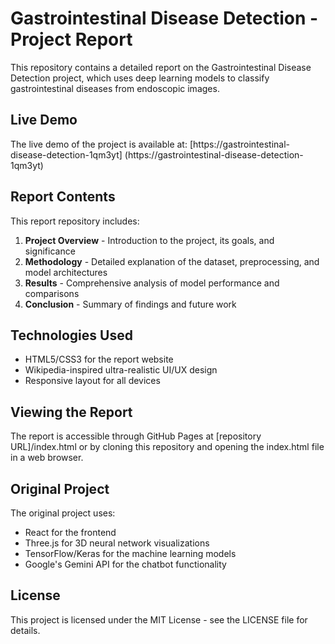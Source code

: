 # Gastrointestinal Disease Detection - Project Report

This repository contains a detailed report on the Gastrointestinal Disease Detection project, which uses deep learning models to classify gastrointestinal diseases from endoscopic images.

## Live Demo

The live demo of the project is available at: [https://gastrointestinal-disease-detection-1qm3yt]
(https://gastrointestinal-disease-detection-1qm3yt)

## Report Contents

This report repository includes:

1. **Project Overview** - Introduction to the project, its goals, and significance
2. **Methodology** - Detailed explanation of the dataset, preprocessing, and model architectures
3. **Results** - Comprehensive analysis of model performance and comparisons
4. **Conclusion** - Summary of findings and future work

## Technologies Used

- HTML5/CSS3 for the report website
- Wikipedia-inspired ultra-realistic UI/UX design
- Responsive layout for all devices

## Viewing the Report

The report is accessible through GitHub Pages at [repository URL]/index.html or by cloning this repository and opening the index.html file in a web browser.

## Original Project

The original project uses:
- React for the frontend
- Three.js for 3D neural network visualizations
- TensorFlow/Keras for the machine learning models
- Google's Gemini API for the chatbot functionality

## License

This project is licensed under the MIT License - see the LICENSE file for details.
